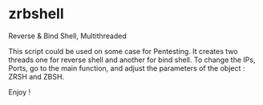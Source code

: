 # zrbshell
Reverse &amp; Bind Shell, Multithreaded

This script could be used on some case for Pentesting. It creates two threads one for reverse shell and another for bind shell. 
To change the IPs, Ports, go to the main function, and adjust the parameters of the object : ZRSH and ZBSH.

Enjoy !